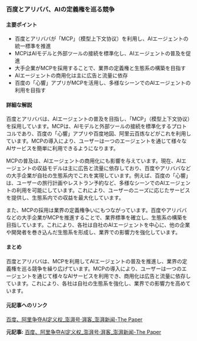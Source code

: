 ### 百度とアリババ、AIの定義権を巡る競争

#### 主要ポイント
- 百度とアリババが「MCP」（模型上下文协议）を利用し、AIエージェントの統一標準を推進
- MCPはAIモデルと外部ツールの接続を標準化し、AIエージェントの普及を促進
- 大手企業がMCPを採用することで、業界の定義権と生態系の構築を目指す
- AIエージェントの商用化は主に広告と流量に依存
- 百度の「心響」アプリがMCPを活用し、多様なシーンでのAIエージェントの利用を目指す

#### 詳細な解説

百度とアリババは、AIエージェントの普及を目指し、「MCP」（模型上下文协议）を採用しています。MCPは、AIモデルと外部ツールの接続を標準化するプロトコルであり、百度の「心響」アプリや百度地図、阿里云百炼などがこれを利用しています。MCPの導入により、ユーザーは一つのエージェントを通じて様々なAIサービスを簡単に利用できるようになります。

MCPの普及は、AIエージェントの商用化にも影響を与えています。現在、AIエージェントの収益モデルは主に広告と流量に依存しており、百度やアリババなどの大手企業が自社の生態系内でこれを実現しています。例えば、百度の「心響」は、ユーザーの旅行計画やレストラン予約など、多様なシーンでのAIエージェントの利用を可能にしています。これにより、ユーザーのニーズに応じたサービスを提供し、生態系内での収益を最大化しています。

また、MCPの採用は業界の定義権争いにもつながっています。百度やアリババなどの大手企業がMCPを推進することで、業界標準を確立し、生態系の構築を目指しています。これにより、各社は自社のAIエージェントを中心に、他の企業や開発者を巻き込んだ生態系を形成し、業界での影響力を強化しています。

#### まとめ

百度とアリババは、MCPを利用してAIエージェントの普及を推進し、業界の定義権を巡る競争を繰り広げています。MCPの導入により、ユーザーは一つのエージェントを通じて様々なAIサービスを利用でき、商用化は広告と流量に依存しています。これにより、各社は自社の生態系を強化し、業界での影響力を高めています。

#### 元記事へのリンク
[百度、阿里争夺AI定义权_澎湃号·湃客_澎湃新闻-The Paper](リンク先URL)

**元記事:** [百度、阿里争夺AI定义权_澎湃号·湃客_澎湃新闻-The Paper](https://m.thepaper.cn/kuaibao_detail.jsp?contid=30791965&from=kuaibao)